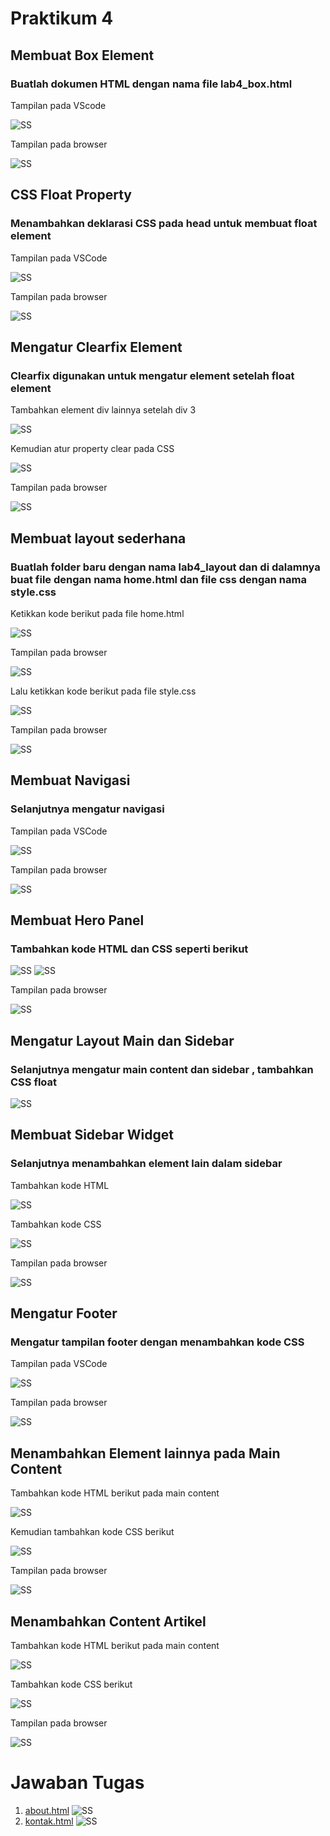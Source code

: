 # Praktikum 4
## Membuat Box Element
### Buatlah dokumen HTML dengan nama file lab4_box.html

Tampilan pada VScode

![SS](https://github.com/rangs24/Lab4Web/blob/master/ss1.png)

Tampilan pada browser

![SS](https://github.com/rangs24/Lab4Web/blob/master/ss2.png)

## CSS Float Property
### Menambahkan deklarasi CSS pada head untuk membuat float element

Tampilan pada VSCode

![SS](https://github.com/rangs24/Lab4Web/blob/master/ss3.png)

Tampilan pada browser 

![SS](https://github.com/rangs24/Lab4Web/blob/master/ss4.png)

## Mengatur Clearfix Element
### Clearfix digunakan untuk mengatur element setelah float element

Tambahkan element div lainnya setelah div 3 

![SS](https://github.com/rangs24/Lab4Web/blob/master/ss5.png)

Kemudian atur property clear pada CSS

![SS](https://github.com/rangs24/Lab4Web/blob/master/ss6.png)

Tampilan pada browser

![SS](https://github.com/rangs24/Lab4Web/blob/master/ss7.png)

## Membuat layout sederhana
### Buatlah folder baru dengan nama lab4_layout dan di dalamnya buat file dengan nama home.html dan file css dengan nama style.css

Ketikkan kode berikut pada file home.html

![SS](https://github.com/rangs24/Lab4Web/blob/master/ss8.png)

Tampilan pada browser 

![SS](https://github.com/rangs24/Lab4Web/blob/master/ss9.png)

Lalu ketikkan kode berikut pada file style.css

![SS](https://github.com/rangs24/Lab4Web/blob/master/ss10.png)

Tampilan pada browser

![SS](https://github.com/rangs24/Lab4Web/blob/master/ss11.png)

## Membuat Navigasi
### Selanjutnya mengatur navigasi

Tampilan pada VSCode

![SS](https://github.com/rangs24/Lab4Web/blob/master/ss12.png)

Tampilan pada browser

![SS](https://github.com/rangs24/Lab4Web/blob/master/ss13.png)

## Membuat Hero Panel
### Tambahkan kode HTML dan CSS seperti berikut

![SS](https://github.com/rangs24/Lab4Web/blob/master/ss14.png)
![SS](https://github.com/rangs24/Lab4Web/blob/master/ss15.png)

Tampilan pada browser

![SS](https://github.com/rangs24/Lab4Web/blob/master/ss16.png)

## Mengatur Layout Main dan Sidebar
### Selanjutnya mengatur main content dan sidebar , tambahkan CSS float

![SS](https://github.com/rangs24/Lab4Web/blob/master/ss17.png)

## Membuat Sidebar Widget
### Selanjutnya menambahkan element lain dalam sidebar

Tambahkan kode HTML

![SS](https://github.com/rangs24/Lab4Web/blob/master/ss18.png)

Tambahkan kode CSS

![SS](https://github.com/rangs24/Lab4Web/blob/master/ss19.png)

Tampilan pada browser

![SS](https://github.com/rangs24/Lab4Web/blob/master/ss20.png)

## Mengatur Footer
### Mengatur tampilan footer dengan menambahkan kode CSS

Tampilan pada VSCode

![SS](https://github.com/rangs24/Lab4Web/blob/master/ss21.png)

Tampilan pada browser

![SS](https://github.com/rangs24/Lab4Web/blob/master/ss22.png)

## Menambahkan Element lainnya pada Main Content

Tambahkan kode HTML berikut pada main content

![SS](https://github.com/rangs24/Lab4Web/blob/master/ss23.png)

Kemudian tambahkan kode CSS berikut

![SS](https://github.com/rangs24/Lab4Web/blob/master/ss24.png)

Tampilan pada browser

![SS](https://github.com/rangs24/Lab4Web/blob/master/ss25.png)

## Menambahkan Content Artikel

Tambahkan kode HTML berikut pada main content

![SS](https://github.com/rangs24/Lab4Web/blob/master/ss26.png)

Tambahkan kode CSS berikut

![SS](https://github.com/rangs24/Lab4Web/blob/master/ss27.png)

Tampilan pada browser 

![SS](https://github.com/rangs24/Lab4Web/blob/master/ss28.png)

# Jawaban Tugas
1. [about.html](https://github.com/rangs24/Lab4Web/blob/master/lab4_layout/about.html)
![SS](https://github.com/rangs24/Lab4Web/blob/master/ss29.png)
2. [kontak.html](https://github.com/rangs24/Lab4Web/blob/master/lab4_layout/kontak.html)
![SS](https://github.com/rangs24/Lab4Web/blob/master/ss30.png)
